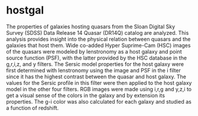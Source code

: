 # hostgal

The properties of galaxies hosting quasars from the Sloan Digital Sky Survey (SDSS) Data Release 14 Quasar (DR14Q) catalog are analyzed. This analysis provides insight into the physical relation between quasars and the galaxies that host them. Wide co-added Hyper Suprime-Cam (HSC) images of the quasars were modeled by lenstronomy as a host galaxy and point source function (PSF), with the latter provided by the HSC database in the g,r,i,z, and y filters. The Sersic model properties for the host galaxy were first determined with lenstronomy using the image and PSF in the i filter since it has the highest contrast between the quasar and host galaxy. The values for the Sersic profile in this filter were then applied to the host galaxy model in the other four filters. RGB images were made using i,r,g and y,z,i to get a visual sense of the colors in the galaxy and by extension its properties. The g-i color was also calculated for each galaxy and studied as a function of redshift.
